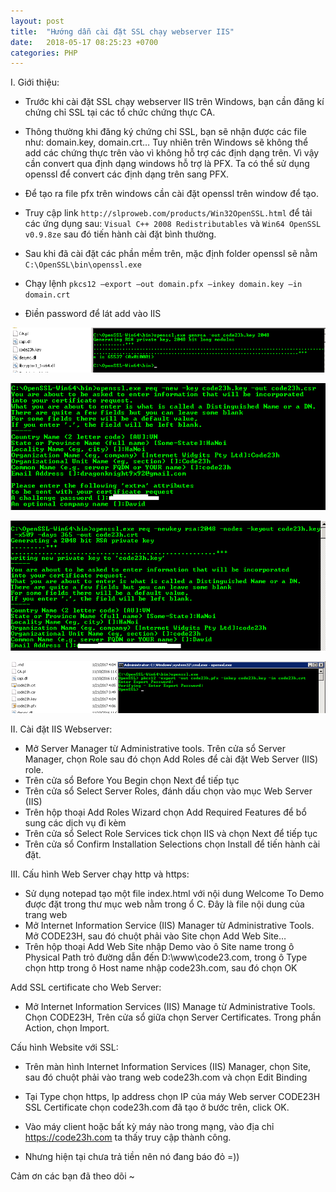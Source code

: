 ```yaml
---
layout: post
title:  "Hướng dẫn cài đặt SSL chạy webserver IIS"
date:   2018-05-17 08:25:23 +0700
categories: PHP
---
```


I. Giới thiệu:
- Trước khi cài đặt SSL chạy webserver IIS trên Windows, bạn cần đăng kí chứng chỉ SSL tại các tổ chức chứng thực CA.

- Thông thường khi đăng ký chứng chỉ SSL, bạn sẽ nhận được các file như: domain.key, domain.crt… Tuy nhiên trên Windows sẽ không thể add các chứng thực trên vào vì không hỗ trợ các định dạng trên. Vì vậy cần convert qua định dạng windows hỗ trợ là PFX. Ta có thể sử dụng openssl để convert các định dạng trên sang PFX.
- Để tạo ra file pfx trên windows cần cài đặt openssl trên window để tạo.
- Truy cập link `http://slproweb.com/products/Win32OpenSSL.html` để tải các ứng dụng sau: `Visual C++ 2008 Redistributables` và `Win64 OpenSSL v0.9.8ze` sau đó tiến hành cài đặt bình thường.
- Sau khi đã cài đặt các phần mềm trên, mặc định folder openssl sẽ nằm `C:\OpenSSL\bin\openssl.exe` 
- Chạy lệnh `pkcs12 –export –out domain.pfx –inkey domain.key –in domain.crt`
- Điền password để lát add vào IIS 

![Cài đặt SSL](/assets/images/posts/2018-05-17-cai-dat-ssl-chay-webserver-IIS-1.png "Cài đặt SSL")

![Cài đặt SSL](/assets/images/posts/2018-05-17-cai-dat-ssl-chay-webserver-IIS-2.png "Cài đặt SSL")

![Cài đặt SSL](/assets/images/posts/2018-05-17-cai-dat-ssl-chay-webserver-IIS-3.png "Cài đặt SSL")

![Cài đặt SSL](/assets/images/posts/2018-05-17-cai-dat-ssl-chay-webserver-IIS-4.png "Cài đặt SSL")

II. Cài đặt IIS Webserver:

+ Mở Server Manager từ Administrative tools. Trên cửa sổ Server Manager, chọn Role sau đó chọn Add Roles để cài đặt Web Server (IIS) role.
+ Trên cửa sổ Before You Begin chọn Next để tiếp tục
+ Trên cửa sổ Select Server Roles, đánh dấu chọn vào mục Web Server (IIS)
+ Trên hộp thoại Add Roles Wizard chọn Add Required Features để bổ sung các dịch vụ đi kèm
+ Trên cửa sổ Select Role Services tick chọn IIS và chọn Next để tiếp tục
+ Trên cửa sổ Confirm Installation Selections chọn Install để tiến hành cài đặt.

III. Cấu hình Web Server chạy http và https:

+ Sử dụng notepad tạo một file index.html với nội dung Welcome To Demo được đặt trong thư mục web nằm trong ổ C. Đây là file nội dung của trang web
+ Mở Internet Information Service (IIS) Manager từ Administrative Tools. Mở CODE23H, sau đó chuột phải vào Site chọn Add Web Site…
+ Trên hộp thoại Add Web Site nhập Demo vào ô Site name trong ô Physical Path trỏ đường dẫn đến D:\www\code23.com, trong ô Type chọn http trong ô Host name nhập code23h.com, sau đó chọn OK

Add SSL certificate cho Web Server:
+ Mở Internet Information Services (IIS) Manage từ Administrative Tools. Chọn CODE23H, Trên cửa sổ giữa chọn Server Certificates. Trong phần Action, chọn Import.

Cấu hình Website với SSL:
+ Trên màn hình Internet Information Services (IIS) Manager, chọn Site, sau đó chuột phải vào trang web code23h.com và chọn Edit Binding
+ Tại Type chọn https, Ip address chọn IP của máy Web server CODE23H SSL Certificate chọn code23h.com đã tạo ở bước trên, click OK.

+  Vào máy client hoặc bất kỳ máy nào trong mạng, vào địa chỉ https://code23h.com ta thấy truy cập thành công.

+ Nhưng hiện tại chưa trả tiền nên nó đang báo đỏ =))


Cảm ơn các bạn đã theo dõi ~